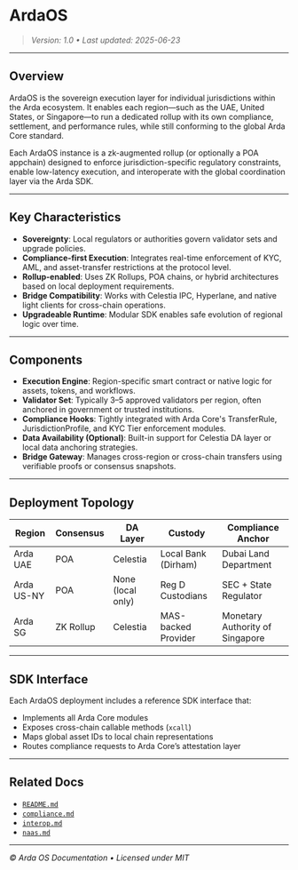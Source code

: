# ArdaOS

> *Version: 1.0 • Last updated: 2025-06-23*

---

## Overview

ArdaOS is the sovereign execution layer for individual jurisdictions within the Arda ecosystem. It enables each region—such as the UAE, United States, or Singapore—to run a dedicated rollup with its own compliance, settlement, and performance rules, while still conforming to the global Arda Core standard.

Each ArdaOS instance is a zk-augmented rollup (or optionally a POA appchain) designed to enforce jurisdiction-specific regulatory constraints, enable low-latency execution, and interoperate with the global coordination layer via the Arda SDK.

---

## Key Characteristics

- **Sovereignty**: Local regulators or authorities govern validator sets and upgrade policies.
- **Compliance-first Execution**: Integrates real-time enforcement of KYC, AML, and asset-transfer restrictions at the protocol level.
- **Rollup-enabled**: Uses ZK Rollups, POA chains, or hybrid architectures based on local deployment requirements.
- **Bridge Compatibility**: Works with Celestia IPC, Hyperlane, and native light clients for cross-chain operations.
- **Upgradeable Runtime**: Modular SDK enables safe evolution of regional logic over time.

---

## Components

- **Execution Engine**: Region-specific smart contract or native logic for assets, tokens, and workflows.
- **Validator Set**: Typically 3–5 approved validators per region, often anchored in government or trusted institutions.
- **Compliance Hooks**: Tightly integrated with Arda Core's TransferRule, JurisdictionProfile, and KYC Tier enforcement modules.
- **Data Availability (Optional)**: Built-in support for Celestia DA layer or local data anchoring strategies.
- **Bridge Gateway**: Manages cross-region or cross-chain transfers using verifiable proofs or consensus snapshots.

---

## Deployment Topology

| Region      | Consensus | DA Layer   | Custody | Compliance Anchor |
|-------------|-----------|------------|---------|-------------------|
| Arda UAE    | POA       | Celestia   | Local Bank (Dirham) | Dubai Land Department |
| Arda US-NY  | POA       | None (local only) | Reg D Custodians  | SEC + State Regulator |
| Arda SG     | ZK Rollup | Celestia   | MAS-backed Provider | Monetary Authority of Singapore |

---

## SDK Interface

Each ArdaOS deployment includes a reference SDK interface that:

- Implements all Arda Core modules
- Exposes cross-chain callable methods (`xcall`)
- Maps global asset IDs to local chain representations
- Routes compliance requests to Arda Core’s attestation layer

---

## Related Docs

- [`README.md`](./README.md)
- [`compliance.md`](./compliance.md)
- [`interop.md`](./interop.md)
- [`naas.md`](./naas.md)

---

*© Arda OS Documentation • Licensed under MIT*
